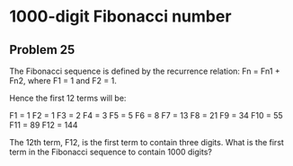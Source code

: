 #  1000-digit Fibonacci number
## Problem 25


The Fibonacci sequence is defined by the recurrence relation:
Fn = Fn1 + Fn2, where F1 = 1 and F2 = 1.

Hence the first 12 terms will be:

  F1 = 1
  F2 = 1
  F3 = 2
  F4 = 3
  F5 = 5
  F6 = 8
  F7 = 13
  F8 = 21
  F9 = 34
  F10 = 55
  F11 = 89
  F12 = 144

The 12th term, F12, is the first term to contain three digits.
What is the first term in the Fibonacci sequence to contain 1000 digits?



